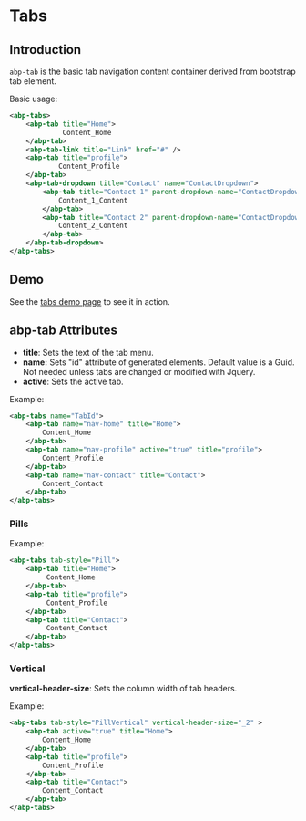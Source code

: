# Tabs

## Introduction

`abp-tab` is the basic tab navigation content container derived from bootstrap tab element.

Basic usage:

````xml
<abp-tabs>
    <abp-tab title="Home">
             Content_Home
    </abp-tab>
    <abp-tab-link title="Link" href="#" />
    <abp-tab title="profile">
            Content_Profile
    </abp-tab>
    <abp-tab-dropdown title="Contact" name="ContactDropdown">
        <abp-tab title="Contact 1" parent-dropdown-name="ContactDropdown">
            Content_1_Content
        </abp-tab>
        <abp-tab title="Contact 2" parent-dropdown-name="ContactDropdown">
            Content_2_Content
        </abp-tab>
    </abp-tab-dropdown>
</abp-tabs>
````



## Demo

See the [tabs demo page](https://bootstrap-taghelpers.abp.io/Components/Tabs) to see it in action.

## abp-tab Attributes

- **title**: Sets the text of the tab menu.
- **name:** Sets "id" attribute of generated elements. Default value is a Guid. Not needed unless tabs are changed or modified with Jquery.
- **active**: Sets the active tab.

Example:

````xml
<abp-tabs name="TabId">
    <abp-tab name="nav-home" title="Home">
        Content_Home
    </abp-tab>   
    <abp-tab name="nav-profile" active="true" title="profile">
        Content_Profile
    </abp-tab>
    <abp-tab name="nav-contact" title="Contact">
        Content_Contact
    </abp-tab>
</abp-tabs>
````

### Pills

Example:

````xml
<abp-tabs tab-style="Pill">
    <abp-tab title="Home">
         Content_Home
    </abp-tab>
    <abp-tab title="profile">
         Content_Profile
    </abp-tab>
    <abp-tab title="Contact">
         Content_Contact
    </abp-tab>
</abp-tabs>
````

### Vertical

**vertical-header-size**: Sets the column width of tab headers.

Example:

````xml
<abp-tabs tab-style="PillVertical" vertical-header-size="_2" >
    <abp-tab active="true" title="Home">
        Content_Home
    </abp-tab>   
    <abp-tab title="profile">
        Content_Profile
    </abp-tab>
    <abp-tab title="Contact">
        Content_Contact
    </abp-tab>
</abp-tabs>
````
